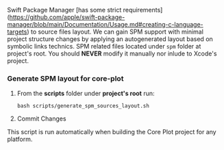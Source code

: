 Swift Package Manager [has some strict requirements] (https://github.com/apple/swift-package-manager/blob/main/Documentation/Usage.md#creating-c-language-targets) to source files layout. We can gain SPM support with minimal project structure changes by applying an autogenerated layout based on symbolic links technics. SPM related files located under `spm` folder at project's root. You should **NEVER** modify it manually nor inlude to Xcode's project.

### Generate SPM layout for core-plot

1. From the **scripts** folder under **project's root** run:

   `bash scripts/generate_spm_sources_layout.sh`

2. Commit Changes

This script is run automatically when building the Core Plot project for any platform.
